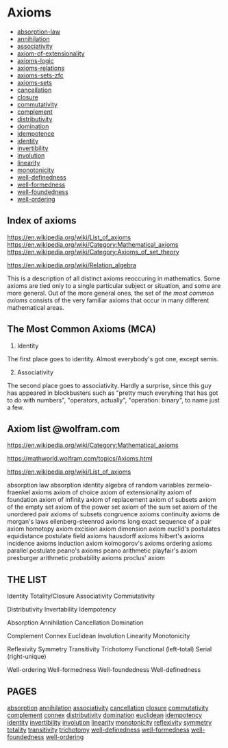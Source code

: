 # Axioms

- [absorption-law](./absorption-law.md)
- [annihilation](./annihilation.md)
- [associativity](./associativity.md)
- [axiom-of-extensionality](./axiom-of-extensionality.md)
- [axioms-logic](./axioms-logic.md)
- [axioms-relations](./axioms-relations.md)
- [axioms-sets-zfc](./axioms-sets-zfc.md)
- [axioms-sets](./axioms-sets.md)
- [cancellation](./cancellation.md)
- [closure](./closure.md)
- [commutativity](./commutativity.md)
- [complement](./complement.md)
- [distributivity](./distributivity.md)
- [domination](./domination.md)
- [idempotence](./idempotence.md)
- [identity](./identity.md)
- [invertibility](./invertibility.md)
- [involution](./involution.md)
- [linearity](./linearity.md)
- [monotonicity](./monotonicity.md)
- [well-definedness](./well-definedness.md)
- [well-formedness](./well-formedness.md)
- [well-foundedness](./well-foundedness.md)
- [well-ordering](./well-ordering.md)




## Index of axioms

https://en.wikipedia.org/wiki/List_of_axioms
https://en.wikipedia.org/wiki/Category:Mathematical_axioms
https://en.wikipedia.org/wiki/Category:Axioms_of_set_theory

https://en.wikipedia.org/wiki/Relation_algebra

This is a description of all distinct axioms reoccuring in mathematics. Some axioms are tied only to a single particular subject or situation, and some are more general. Out of the more general ones, the set of *the most common axioms* consists of the very familiar axioms that occur in many different mathematical areas.

## The Most Common Axioms (MCA)

1. Identity

The first place goes to identity. Almost everybody's got one, except semis.

2. Associativity

The second place goes to associativity. Hardly a surprise, since this guy has appeared in blockbusters such as "pretty much everyhing that has got to do with numbers", "operators, actually", "operation: binary", to name just a few.


## Axiom list @wolfram.com

https://en.wikipedia.org/wiki/Category:Mathematical_axioms

https://mathworld.wolfram.com/topics/Axioms.html

https://en.wikipedia.org/wiki/List_of_axioms

absorption law
  absorption identity
algebra of random variables
zermelo-fraenkel axioms
  axiom of choice
axiom of extensionality
axiom of foundation
axiom of infinity
axiom of replacement
axiom of subsets
axiom of the empty set
axiom of the power set
axiom of the sum set
axiom of the unordered pair
axioms of subsets
congruence axioms
continuity axioms
de morgan's laws
eilenberg-steenrod axioms
  long exact sequence of a pair axiom
  homotopy axiom
  excision axiom
  dimension axiom
euclid's postulates
equidistance postulate
field axioms
hausdorff axioms
hilbert's axioms
incidence axioms
induction axiom
kolmogorov's axioms
ordering axioms
parallel postulate
peano's axioms
  peano arithmetic
playfair's axiom
presburger arithmetic
probability axioms
proclus' axiom



## THE LIST

Identity
Totality/Closure
Associativity
Commutativity

Distributivity
Invertability
Idempotency

Absorption
Annihilation
Cancellation
Domination

Complement
Connex
Euclidean
Involution
Linearity
Monotonicity

Reflexivity
Symmetry
Transitivity
Trichotomy
Functional (left-total)
Serial (right-unique)

Well-ordering
Well-formedness
Well-foundedness
Well-definedness


## PAGES

[absorption](./absorption.md)
[annihilation](./annihilation.md)
[associativity](./associativity.md)
[cancellation](./cancellation.md)
[closure](./closure.md)
[commutativity](./commutativity.md)
[complement](./complement.md)
[connex](./connex.md)
[distributivity](./distributivity.md)
[domination](./domination.md)
[euclidean](./euclidean.md)
[idempotency](idempotence.md)
[identity](./identity.md)
[invertibility](./invertibility.md)
[involution](./involution.md)
[linearity](./linearity.md)
[monotonicity](./monotonicity.md)
[reflexivity](./reflexivity.md)
[symmetry](./symmetry.md)
[totality](./totality.md)
[transitivity](./transitivity.md)
[trichotomy](./trichotomy.md)
[well-definedness](./well-definedness.md)
[well-formedness](./well-formedness.md)
[well-foundedness](./well-foundedness.md)
[well-ordering](./well-ordering.md)
